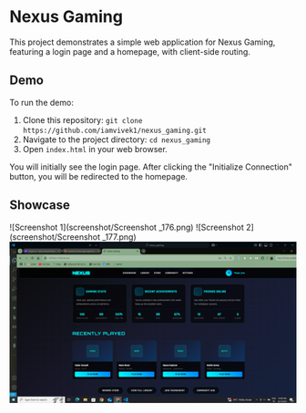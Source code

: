 # Nexus Gaming

This project demonstrates a simple web application for Nexus Gaming, featuring a login page and a homepage, with client-side routing.

## Demo

To run the demo:
1.  Clone this repository: `git clone https://github.com/iamvivek1/nexus_gaming.git`
2.  Navigate to the project directory: `cd nexus_gaming`
3.  Open `index.html` in your web browser.

You will initially see the login page. After clicking the "Initialize Connection" button, you will be redirected to the homepage.

## Showcase

![Screenshot 1](screenshot/Screenshot _176.png)
![Screenshot 2](screenshot/Screenshot _177.png)
![Screenshot 3](screenshot/Screenshot_178.png)